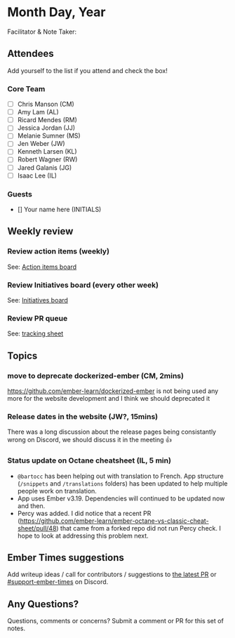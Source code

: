 # Month Day, Year

Facilitator & Note Taker: 

## Attendees

Add yourself to the list if you attend and check the box!

### Core Team
- [ ] Chris Manson (CM)
- [ ] Amy Lam (AL)
- [ ] Ricard Mendes (RM)
- [ ] Jessica Jordan (JJ)
- [ ] Melanie Sumner (MS)
- [ ] Jen Weber (JW)
- [ ] Kenneth Larsen (KL)
- [ ] Robert Wagner (RW)
- [ ] Jared Galanis (JG)
- [ ] Isaac Lee (IL)

### Guests
- [] Your name here (INITIALS)

## Weekly review

### Review action items (weekly)
See: [Action items board](https://github.com/orgs/ember-learn/projects/47)

### Review Initiatives board (every other week)
See: [Initiatives board](https://github.com/orgs/ember-learn/projects/19)

### Review PR queue
See: [tracking sheet](https://docs.google.com/spreadsheets/d/1sPyN9z9wZMpTNwqCfa6R9QSPZkIW4iQd-H4gZC7ILLk/edit#gid=2035777454)

## Topics

<!-- If you would like to add a topic to the agenda please add a suggestion to the PR using the following format: -->
<!-- ### Your topic (INITIALS, expected duration in minutes) -->

### move to deprecate dockerized-ember (CM, 2mins)

https://github.com/ember-learn/dockerized-ember is not being used any more for the website development and I think we should deprecated it

### Release dates in the website (JW?, 15mins)

There was a long discussion about the release pages being consistantly wrong on Discord, we should discuss it in the meeting :+1:

### Status update on Octane cheatsheet (IL, 5 min)

- `@bartocc` has been helping out with translation to French. App structure (`/snippets` and `/translations` folders) has been updated to help multiple people work on translation.
- App uses Ember v3.19. Dependencies will continued to be updated now and then.
- Percy was added. I did notice that a recent PR (https://github.com/ember-learn/ember-octane-vs-classic-cheat-sheet/pull/48) that came from a forked repo did not run Percy check. I hope to look at addressing this problem next.
<!-- replace with topic -->
<!-- replace with topic -->
<!-- replace with topic -->

## Ember Times suggestions
Add writeup ideas / call for contributors / suggestions to [the latest PR](https://github.com/ember-learn/ember-blog/pulls?q=is%3Aopen+is%3Apr+label%3A%22%F0%9F%97%9E+embertimes%22%20or%20#support-ember-times) or [#support-ember-times](https://discordapp.com/channels/480462759797063690/485450546887786506) on Discord.

## Any Questions?
Questions, comments or concerns? Submit a comment or PR for this set of notes.
